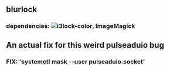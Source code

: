 ## blurlock
### dependencies: ![i3lock-color](https://github.com/PandorasFox/i3lock-color), ImageMagick

## An actual fix for this weird pulseaduio bug
### FIX: 'systemctl mask --user pulseaduio.socket'
